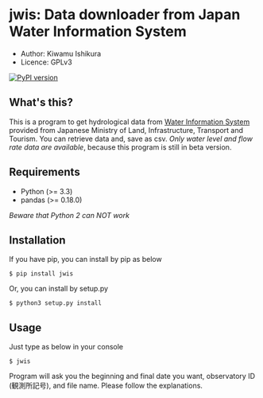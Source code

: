 jwis: Data downloader from Japan Water Information System
=========================================================

* Author: Kiwamu Ishikura
* Licence: GPLv3

[![PyPI version](https://badge.fury.io/py/jwis.svg)](https://badge.fury.io/py/jwis)

What's this?
------------
This is a program to get hydrological data from [Water Information System](http://www1.river.go.jp/) provided from Japanese Ministry of Land, Infrastructure, Transport and Tourism. You can retrieve data and, save as csv. *Only water level and flow rate data are available*, because this program is still in beta version.

Requirements
------------
* Python (>= 3.3)
* pandas (>= 0.18.0)

*Beware that Python 2 can NOT work*

Installation
------------
If you have pip, you can install by pip as below

```
$ pip install jwis
```

Or, you can install by setup.py

```
$ python3 setup.py install
```

Usage
-----
Just type as below in your console

```
$ jwis
```

Program will ask you the beginning and final date you want, observatory ID (観測所記号), and file name. Please follow the explanations.
